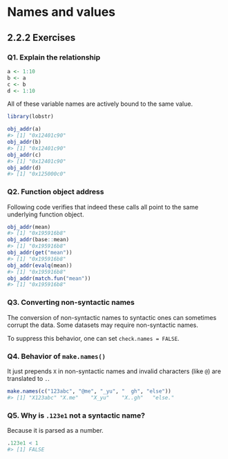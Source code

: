 # Names and values

##  2.2.2 Exercises

### Q1. Explain the relationship


```r
a <- 1:10
b <- a
c <- b
d <- 1:10
```

All of these variable names are actively bound to the same value.


```r
library(lobstr)

obj_addr(a)
#> [1] "0x12401c90"
obj_addr(b)
#> [1] "0x12401c90"
obj_addr(c)
#> [1] "0x12401c90"
obj_addr(d)
#> [1] "0x125000c0"
```

### Q2. Function object address

Following code verifies that indeed these calls all point to the same underlying function object.


```r
obj_addr(mean)
#> [1] "0x195916b8"
obj_addr(base::mean)
#> [1] "0x195916b8"
obj_addr(get("mean"))
#> [1] "0x195916b8"
obj_addr(evalq(mean))
#> [1] "0x195916b8"
obj_addr(match.fun("mean"))
#> [1] "0x195916b8"
```

### Q3. Converting non-syntactic names

The conversion of non-syntactic names to syntactic ones can sometimes corrupt the data. Some datasets may require non-syntactic names.

To suppress this behavior, one can set `check.names = FALSE`.

### Q4. Behavior of `make.names()`

It just prepends `X` in non-syntactic names and invalid characters (like `@`) are translated to `.`.


```r
make.names(c("123abc", "@me", "_yu", "  gh", "else"))
#> [1] "X123abc" "X.me"    "X_yu"    "X..gh"   "else."
```

### Q5. Why is `.123e1` not a syntactic name?

Because it is parsed as a number.


```r
.123e1 < 1
#> [1] FALSE
```

